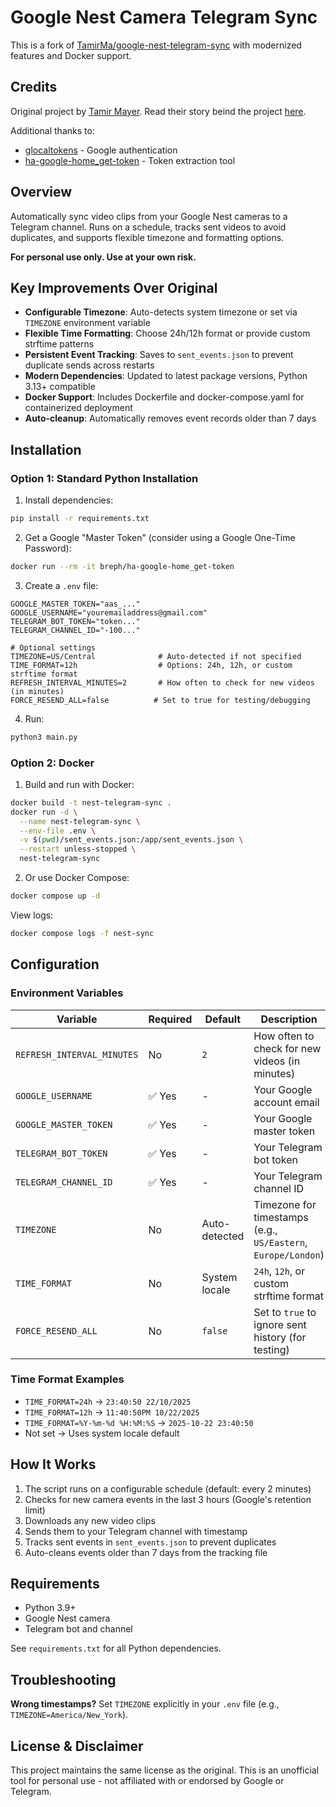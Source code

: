 # Google Nest Camera Telegram Sync

This is a fork of [TamirMa/google-nest-telegram-sync](https://github.com/TamirMa/google-nest-telegram-sync) with modernized features and Docker support.

## Credits

Original project by [Tamir Mayer](https://github.com/TamirMa). Read their story beind the project [here](https://medium.com/@tamirmayer/google-nest-camera-internal-api-fdf9dc3ce167).

Additional thanks to:
- [glocaltokens](https://github.com/leikoilja/glocaltokens) - Google authentication
- [ha-google-home_get-token](https://hub.docker.com/r/breph/ha-google-home_get-token) - Token extraction tool

## Overview

Automatically sync video clips from your Google Nest cameras to a Telegram channel. Runs on a schedule, tracks sent videos to avoid duplicates, and supports flexible timezone and formatting options.

**For personal use only. Use at your own risk.**

## Key Improvements Over Original

- **Configurable Timezone**: Auto-detects system timezone or set via `TIMEZONE` environment variable
- **Flexible Time Formatting**: Choose 24h/12h format or provide custom strftime patterns
- **Persistent Event Tracking**: Saves to `sent_events.json` to prevent duplicate sends across restarts
- **Modern Dependencies**: Updated to latest package versions, Python 3.13+ compatible
- **Docker Support**: Includes Dockerfile and docker-compose.yaml for containerized deployment
- **Auto-cleanup**: Automatically removes event records older than 7 days

## Installation

### Option 1: Standard Python Installation

1. Install dependencies:
```bash
pip install -r requirements.txt
```

2. Get a Google "Master Token" (consider using a Google One-Time Password):
```bash
docker run --rm -it breph/ha-google-home_get-token
```

3. Create a `.env` file:
```env
GOOGLE_MASTER_TOKEN="aas_..."
GOOGLE_USERNAME="youremailaddress@gmail.com"
TELEGRAM_BOT_TOKEN="token..."
TELEGRAM_CHANNEL_ID="-100..."

# Optional settings
TIMEZONE=US/Central              # Auto-detected if not specified
TIME_FORMAT=12h                  # Options: 24h, 12h, or custom strftime format
REFRESH_INTERVAL_MINUTES=2       # How often to check for new videos (in minutes)
FORCE_RESEND_ALL=false          # Set to true for testing/debugging
```

4. Run:
```bash
python3 main.py
```

### Option 2: Docker

1. Build and run with Docker:
```bash
docker build -t nest-telegram-sync .
docker run -d \
  --name nest-telegram-sync \
  --env-file .env \
  -v $(pwd)/sent_events.json:/app/sent_events.json \
  --restart unless-stopped \
  nest-telegram-sync
```

2. Or use Docker Compose:
```bash
docker compose up -d
```

View logs:
```bash
docker compose logs -f nest-sync
```

## Configuration

### Environment Variables

| Variable | Required | Default | Description |
|----------|----------|---------|-------------|
| `REFRESH_INTERVAL_MINUTES` | No | `2` | How often to check for new videos (in minutes) |
| `GOOGLE_USERNAME` | ✅ Yes | - | Your Google account email |
| `GOOGLE_MASTER_TOKEN` | ✅ Yes | - | Your Google master token |
| `TELEGRAM_BOT_TOKEN` | ✅ Yes | - | Your Telegram bot token |
| `TELEGRAM_CHANNEL_ID` | ✅ Yes | - | Your Telegram channel ID |
| `TIMEZONE` | No | Auto-detected | Timezone for timestamps (e.g., `US/Eastern`, `Europe/London`) |
| `TIME_FORMAT` | No | System locale | `24h`, `12h`, or custom strftime format |
| `FORCE_RESEND_ALL` | No | `false` | Set to `true` to ignore sent history (for testing) |

### Time Format Examples

- `TIME_FORMAT=24h` → `23:40:50 22/10/2025`
- `TIME_FORMAT=12h` → `11:40:50PM 10/22/2025`
- `TIME_FORMAT=%Y-%m-%d %H:%M:%S` → `2025-10-22 23:40:50`
- Not set → Uses system locale default

## How It Works

1. The script runs on a configurable schedule (default: every 2 minutes)
2. Checks for new camera events in the last 3 hours (Google's retention limit)
3. Downloads any new video clips
4. Sends them to your Telegram channel with timestamp
5. Tracks sent events in `sent_events.json` to prevent duplicates
6. Auto-cleans events older than 7 days from the tracking file

## Requirements

- Python 3.9+
- Google Nest camera
- Telegram bot and channel

See `requirements.txt` for all Python dependencies.

## Troubleshooting

**Wrong timestamps?**
Set `TIMEZONE` explicitly in your `.env` file (e.g., `TIMEZONE=America/New_York`).

## License & Disclaimer

This project maintains the same license as the original. This is an unofficial tool for personal use - not affiliated with or endorsed by Google or Telegram.
